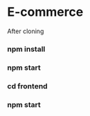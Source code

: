 # E-commerce
<p> After cloning<p>
<h3> npm install </h3>
<h3> npm start </h3>
<h3> cd frontend </h3>
<h3> npm start </h3>

